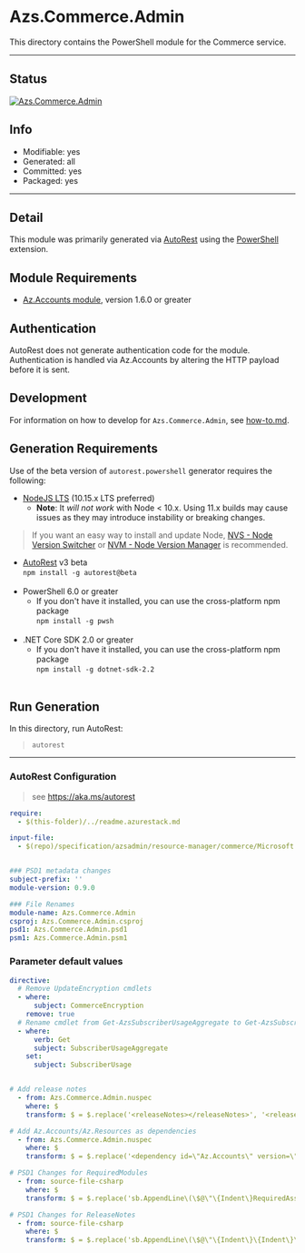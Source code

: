 <!-- region Generated -->
# Azs.Commerce.Admin
This directory contains the PowerShell module for the Commerce service.

---
## Status
[![Azs.Commerce.Admin](https://img.shields.io/powershellgallery/v/Azs.Commerce.Admin.svg?style=flat-square&label=Azs.Commerce.Admin "Azs.Commerce.Admin")](https://www.powershellgallery.com/packages/Azs.Commerce.Admin/)

## Info
- Modifiable: yes
- Generated: all
- Committed: yes
- Packaged: yes

---
## Detail
This module was primarily generated via [AutoRest](https://github.com/Azure/autorest) using the [PowerShell](https://github.com/Azure/autorest.powershell) extension.

## Module Requirements
- [Az.Accounts module](https://www.powershellgallery.com/packages/Az.Accounts/), version 1.6.0 or greater

## Authentication
AutoRest does not generate authentication code for the module. Authentication is handled via Az.Accounts by altering the HTTP payload before it is sent.

## Development
For information on how to develop for `Azs.Commerce.Admin`, see [how-to.md](how-to.md).
<!-- endregion -->

## Generation Requirements
Use of the beta version of `autorest.powershell` generator requires the following:
- [NodeJS LTS](https://nodejs.org) (10.15.x LTS preferred)
  - **Note**: It *will not work* with Node < 10.x. Using 11.x builds may cause issues as they may introduce instability or breaking changes.
> If you want an easy way to install and update Node, [NVS - Node Version Switcher](../nodejs/installing-via-nvs.md) or [NVM - Node Version Manager](../nodejs/installing-via-nvm.md) is recommended.
- [AutoRest](https://aka.ms/autorest) v3 beta <br>`npm install -g autorest@beta`<br>&nbsp;
- PowerShell 6.0 or greater
  - If you don't have it installed, you can use the cross-platform npm package <br>`npm install -g pwsh`<br>&nbsp;
- .NET Core SDK 2.0 or greater
  - If you don't have it installed, you can use the cross-platform npm package <br>`npm install -g dotnet-sdk-2.2`<br>&nbsp;

## Run Generation
In this directory, run AutoRest:
> `autorest`

---
### AutoRest Configuration
> see https://aka.ms/autorest

``` yaml
require:
  - $(this-folder)/../readme.azurestack.md

input-file:
  - $(repo)/specification/azsadmin/resource-manager/commerce/Microsoft.Commerce.Admin/preview/2015-06-01-preview/Commerce.json


### PSD1 metadata changes
subject-prefix: ''
module-version: 0.9.0

### File Renames 
module-name: Azs.Commerce.Admin 
csproj: Azs.Commerce.Admin.csproj 
psd1: Azs.Commerce.Admin.psd1 
psm1: Azs.Commerce.Admin.psm1
```

### Parameter default values
``` yaml
directive:
  # Remove UpdateEncryption cmdlets
  - where:
      subject: CommerceEncryption
    remove: true
  # Rename cmdlet from Get-AzsSubscriberUsageAggregate to Get-AzsSubscriberUsage
  - where:
      verb: Get
      subject: SubscriberUsageAggregate
    set:
      subject: SubscriberUsage


# Add release notes
  - from: Azs.Commerce.Admin.nuspec
    where: $
    transform: $ = $.replace('<releaseNotes></releaseNotes>', '<releaseNotes>AzureStack Hub Admin module generated with https://github.com/Azure/autorest.powershell - see https://aka.ms/azpshmigration for breaking changes.</releaseNotes>');

# Add Az.Accounts/Az.Resources as dependencies
  - from: Azs.Commerce.Admin.nuspec
    where: $
    transform: $ = $.replace('<dependency id=\"Az.Accounts\" version=\"1.6.0\" />', '<dependency id="Az.Accounts" version="2.0.1" />\n      <dependency id="Az.Resources" version="0.10.0" />');

# PSD1 Changes for RequiredModules
  - from: source-file-csharp
    where: $
    transform: $ = $.replace('sb.AppendLine\(\$@\"\{Indent\}RequiredAssemblies = \'\{\"./bin/Azs.Commerce.Admin.private.dll\"\}\'\"\);', 'sb.AppendLine\(\$@\"\{Indent\}RequiredAssemblies = \'\{\"./bin/Azs.Commerce.Admin.private.dll\"\}\'\"\);\n      sb.AppendLine\(\$@\"\{Indent\}RequiredModules = @\(@\{\{ModuleName = \'Az.Accounts\'; ModuleVersion = \'2.0.1\'; \}\}, @\{\{ModuleName = \'Az.Resources\'; RequiredVersion = \'0.10.0\'; \}\}\)\"\);');

# PSD1 Changes for ReleaseNotes
  - from: source-file-csharp
    where: $
    transform: $ = $.replace('sb.AppendLine\(\$@\"\{Indent\}\{Indent\}\{Indent\}ReleaseNotes = \'\'\"\);', 'sb.AppendLine\(\$@\"\{Indent\}\{Indent\}\{Indent\}ReleaseNotes = \'AzureStack Hub Admin module generated with https://github.com/Azure/autorest.powershell - see https://aka.ms/azpshmigration for breaking changes\'\"\);' );
```
